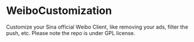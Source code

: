 WeiboCustomization
==================

Customize your Sina official Weibo Client, like removing your ads, filter the push, etc. Please note the repo is under GPL license.